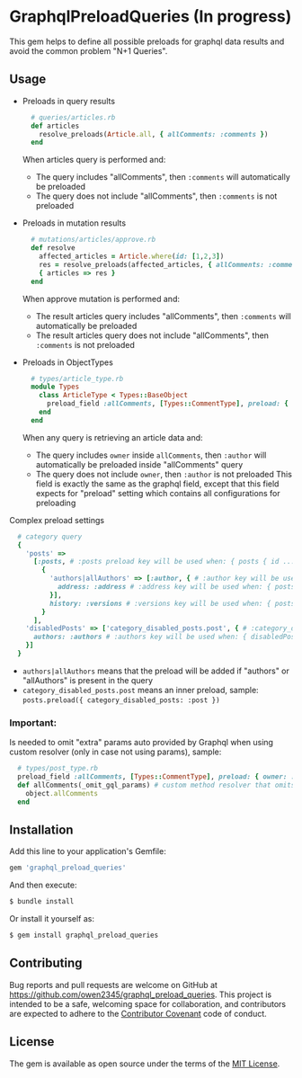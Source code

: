 # GraphqlPreloadQueries (In progress)
This gem helps to define all possible preloads for graphql data results and avoid the common problem "N+1 Queries". 

## Usage
  * Preloads in query results
    ```ruby
      # queries/articles.rb
      def articles
        resolve_preloads(Article.all, { allComments: :comments })
      end
    ```
    When articles query is performed and:
    * The query includes "allComments", then ```:comments``` will automatically be preloaded  
    * The query does not include "allComments", then ```:comments``` is not preloaded  
    
  * Preloads in mutation results
    ```ruby
      # mutations/articles/approve.rb
      def resolve
        affected_articles = Article.where(id: [1,2,3])
        res = resolve_preloads(affected_articles, { allComments: :comments })
        { articles => res }
      end
    ```
    When approve mutation is performed and:
    * The result articles query includes "allComments", then ```:comments``` will automatically be preloaded  
    * The result articles query does not include "allComments", then ```:comments``` is not preloaded
    
  * Preloads in ObjectTypes
    ```ruby
      # types/article_type.rb
      module Types
        class ArticleType < Types::BaseObject
          preload_field :allComments, [Types::CommentType], preload: { owner: :author }, null: false
        end
      end
    ```
    When any query is retrieving an article data and:
    * The query includes ```owner``` inside ```allComments```, then ```:author``` will automatically be preloaded inside "allComments" query  
    * The query does not include ```owner```, then ```:author``` is not preloaded
    This field is exactly the same as the graphql field, except that this field expects for "preload" setting which contains all configurations for preloading
    
  Complex preload settings    
  ```ruby
    # category query
    {
      'posts' =>
        [:posts, # :posts preload key will be used when: { posts { id ... } }
          {
            'authors|allAuthors' => [:author, { # :author key will be used when: { posts { allAuthors { id ... } } } 
              address: :address # :address key will be used when: { posts { allAuthors { address { id ... } } } }
            }],
            history: :versions # :versions key will be used when: { posts { history { ... } } }
          }
        ],
      'disabledPosts' => ['category_disabled_posts.post', { # :category_disabled_posts.post key will be used when: { disabledPosts { ... } }
        authors: :authors # :authors key will be used when: { disabledPosts { authors { ... } } }
      }]
    }
  ```
  * ```authors|allAuthors``` means that the preload will be added if "authors" or "allAuthors" is present in the query
  * ```category_disabled_posts.post``` means an inner preload, sample: ```posts.preload({ category_disabled_posts: :post })```
    
### Important: 
  Is needed to omit "extra" params auto provided by Graphql when using custom resolver (only in case not using params), sample:
  ```ruby
    # types/post_type.rb
    preload_field :allComments, [Types::CommentType], preload: { owner: :author }, null: false
    def allComments(_omit_gql_params) # custom method resolver that omits non used params
      object.allComments
    end
  ```
    

## Installation
Add this line to your application's Gemfile:

```ruby
gem 'graphql_preload_queries'
```

And then execute:
```bash
$ bundle install
```

Or install it yourself as:
```bash
$ gem install graphql_preload_queries
```

## Contributing
Bug reports and pull requests are welcome on GitHub at https://github.com/owen2345/graphql_preload_queries. This project is intended to be a safe, welcoming space for collaboration, and contributors are expected to adhere to the [Contributor Covenant](http://contributor-covenant.org) code of conduct.


## License
The gem is available as open source under the terms of the [MIT License](https://opensource.org/licenses/MIT).
